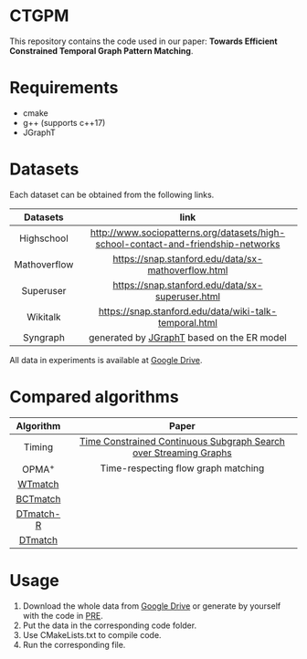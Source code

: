 # CTGPM

This repository contains the code used in our paper: **Towards Efficient Constrained Temporal Graph Pattern Matching**.

# Requirements

+ cmake
+ g++ (supports c++17)
+ JGraphT

# Datasets

Each dataset can be obtained from the following links.

| Datasets | link |
| :----: | :----: |
| Highschool | <http://www.sociopatterns.org/datasets/high-school-contact-and-friendship-networks> |
| Mathoverflow | <https://snap.stanford.edu/data/sx-mathoverflow.html> |
| Superuser | <https://snap.stanford.edu/data/sx-superuser.html> |
| Wikitalk | <https://snap.stanford.edu/data/wiki-talk-temporal.html> |
| Syngraph | generated by [JGraphT](https://jgrapht.org/) based on the ER model|

All data in experiments is available at [Google Drive]().

# Compared algorithms

| Algorithm | Paper |
| :----: | :----: |
| Timing | [Time Constrained Continuous Subgraph Search over Streaming Graphs](https://github.com/pkumod/timingsubg)
| OPMA$^+$ | Time-respecting flow graph matching  |
| [WTmatch](https://github.com/ZJU-DBL/CTGPM/tree/main/WTmatch) |  |
| [BCTmatch](https://github.com/ZJU-DBL/CTGPM/tree/main/DTmatch_n_BCTmatch) | |
| [DTmatch-R](https://github.com/ZJU-DBL/CTGPM/tree/main/DTmatch_n_BCTmatch) |  |
| [DTmatch](https://github.com/ZJU-DBL/CTGPM/tree/main/DTmatch_n_BCTmatch) |  |

# Usage

1. Download the whole data from [Google Drive]() or generate by yourself with the code in [PRE](https://github.com/ZJU-DBL/CTGPM/tree/main/PRE). 
2. Put the data in the corresponding code folder.
3. Use CMakeLists.txt to compile code.
4. Run the corresponding file.


